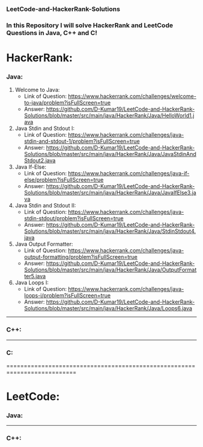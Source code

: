 ### LeetCode-and-HackerRank-Solutions
### In this Repository I will solve HackerRank and LeetCode Questions in Java, C++ and C!

# HackerRank:
### Java:
1) Welcome to Java:
   * Link of Question: https://www.hackerrank.com/challenges/welcome-to-java/problem?isFullScreen=true
   * Answer: https://github.com/D-Kumar19/LeetCode-and-HackerRank-Solutions/blob/master/src/main/java/HackerRank/Java/HelloWorld1.java
2) Java Stdin and Stdout I:
   * Link of Question: https://www.hackerrank.com/challenges/java-stdin-and-stdout-1/problem?isFullScreen=true
   * Answer: https://github.com/D-Kumar19/LeetCode-and-HackerRank-Solutions/blob/master/src/main/java/HackerRank/Java/JavaStdinAndStdout2.java
3) Java If-Else:
   * Link of Question: https://www.hackerrank.com/challenges/java-if-else/problem?isFullScreen=true
   * Answer: https://github.com/D-Kumar19/LeetCode-and-HackerRank-Solutions/blob/master/src/main/java/HackerRank/Java/JavaIfElse3.java
4) Java Stdin and Stdout II:
   * Link of Question: https://www.hackerrank.com/challenges/java-stdin-stdout/problem?isFullScreen=true
   * Answer: https://github.com/D-Kumar19/LeetCode-and-HackerRank-Solutions/blob/master/src/main/java/HackerRank/Java/StdinStdout4.java
5) Java Output Formatter:
   * Link of Question: https://www.hackerrank.com/challenges/java-output-formatting/problem?isFullScreen=true
   * Answer: https://github.com/D-Kumar19/LeetCode-and-HackerRank-Solutions/blob/master/src/main/java/HackerRank/Java/OutputFormatter5.java
6) Java Loops I:
   * Link of Question:  https://www.hackerrank.com/challenges/java-loops-i/problem?isFullScreen=true
   * Answer: https://github.com/D-Kumar19/LeetCode-and-HackerRank-Solutions/blob/master/src/main/java/HackerRank/Java/Loops6.java

***
### C++:

***
### C:

==========================================================================
# LeetCode:
### Java:

***
### C++:
